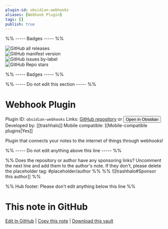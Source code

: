 ```yaml
---
plugin-id: obsidian-webhooks
aliases: [Webhook Plugin]
tags: []
publish: true
---
```


%% ----- Badges ----- %%

![GitHub all releases](https://img.shields.io/github/downloads/trashhalo/obsidian-webhooks/total?color=573E7A&logo=github&style=for-the-badge)  
![GitHub manifest version](https://img.shields.io/github/manifest-json/v/trashhalo/obsidian-webhooks?color=573E7A&logo=github&style=for-the-badge)  
![GitHub issues by-label](https://img.shields.io/github/issues/trashhalo/obsidian-webhooks/help%20wanted?color=573E7A&logo=github&style=for-the-badge)  
![GitHub Repo stars](https://img.shields.io/github/stars/trashhalo/obsidian-webhooks?color=573E7A&logo=github&style=for-the-badge)

%% ----- Badges ----- %%

%% ----- Do not edit this section ----- %%

# Webhook Plugin

Plugin ID: `obsidian-webhooks`
Links: [GitHub repository](https://github.com/trashhalo/obsidian-webhooks) or [<button id=HH>Open in Obsidian</button>](obsidian://show-plugin?id=obsidian-webhooks)
Developed by: [[trashhalo]]
Mobile compatible: [[Mobile-compatible plugins|Yes]]

Plugin that connects your notes to the internet of things through webhooks!

%% ----- Do not edit anything above this line ----- %%

%% Does the repository or author have any sponsoring links? Uncomment the next line and add them to the author's note. If they don't, please delete the placeholder tag: #placeholder/author %%
%% ![[trashhalo#Sponsor this author]] %%

%% Hub footer: Please don't edit anything below this line %%

# This note in GitHub

<span class="git-footer">[Edit In GitHub](https://github.dev/obsidian-community/obsidian-hub/blob/main/02%20-%20Community%20Expansions/02.05%20All%20Community%20Expansions/Plugins/obsidian-webhooks.md "git-hub-edit-note") | [Copy this note](https://raw.githubusercontent.com/obsidian-community/obsidian-hub/main/02%20-%20Community%20Expansions/02.05%20All%20Community%20Expansions/Plugins/obsidian-webhooks.md "git-hub-copy-note") | [Download this vault](https://github.com/obsidian-community/obsidian-hub/archive/refs/heads/main.zip "git-hub-download-vault") </span>
